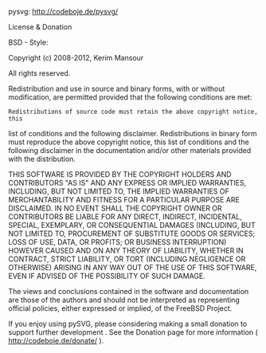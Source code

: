 pysvg: http://codeboje.de/pysvg/

License & Donation

BSD - Style:

Copyright (c) 2008-2012, Kerim Mansour

All rights reserved.

Redistribution and use in source and binary forms, with or without modification,
are permitted provided that the following conditions are met:

    Redistributions of source code must retain the above copyright notice, this
list of conditions and the following disclaimer.
    Redistributions in binary form must reproduce the above copyright notice,
this list of conditions and the following disclaimer in the documentation and/or
other materials provided with the distribution.

THIS SOFTWARE IS PROVIDED BY THE COPYRIGHT HOLDERS AND CONTRIBUTORS "AS IS" AND
ANY EXPRESS OR IMPLIED WARRANTIES, INCLUDING, BUT NOT LIMITED TO, THE IMPLIED
WARRANTIES OF MERCHANTABILITY AND FITNESS FOR A PARTICULAR PURPOSE ARE
DISCLAIMED. IN NO EVENT SHALL THE COPYRIGHT OWNER OR CONTRIBUTORS BE LIABLE FOR
ANY DIRECT, INDIRECT, INCIDENTAL, SPECIAL, EXEMPLARY, OR CONSEQUENTIAL DAMAGES
(INCLUDING, BUT NOT LIMITED TO, PROCUREMENT OF SUBSTITUTE GOODS OR SERVICES;
LOSS OF USE, DATA, OR PROFITS; OR BUSINESS INTERRUPTION) HOWEVER CAUSED AND ON
ANY THEORY OF LIABILITY, WHETHER IN CONTRACT, STRICT LIABILITY, OR TORT
(INCLUDING NEGLIGENCE OR OTHERWISE) ARISING IN ANY WAY OUT OF THE USE OF THIS
SOFTWARE, EVEN IF ADVISED OF THE POSSIBILITY OF SUCH DAMAGE.

The views and conclusions contained in the software and documentation are those
of the authors and should not be interpreted as representing official policies,
either expressed or implied, of the FreeBSD Project.

If you enjoy using pySVG, please considering making a small donation to support
further development . See the Donation page for more information 
( http://codeboje.de/donate/ ). 

